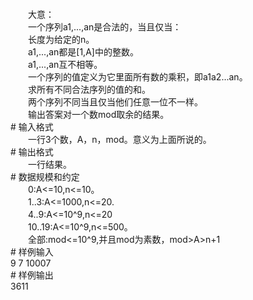 <div id="pcont1" style="margin-top:20px; display:block;">
<div class="pdcont">　　大意：<br/>
　　一个序列a1,...,an是合法的，当且仅当：<br/>
　　长度为给定的n。<br/>
　　a1,...,an都是[1,A]中的整数。<br/>
　　a1,...,an互不相等。<br/>
　　一个序列的值定义为它里面所有数的乘积，即a1a2...an。<br/>
　　求所有不同合法序列的值的和。<br/>
　　两个序列不同当且仅当他们任意一位不一样。<br/>
　　输出答案对一个数mod取余的结果。</div>
# 输入格式

<div class="pdcont">　　一行3个数，A，n，mod。意义为上面所说的。</div>
# 输出格式

<div class="pdcont">　　一行结果。</div>
# 数据规模和约定

<div class="pdcont">　　0:A&lt;=10,n&lt;=10。<br/>
　　1..3:A&lt;=1000,n&lt;=20.<br/>
　　4..9:A&lt;=10^9,n&lt;=20<br/>
　　10..19:A&lt;=10^9,n&lt;=500。<br/>
　　全部:mod&lt;=10^9,并且mod为素数，mod&gt;A&gt;n+1</div>
# 样例输入

<div class="pddata">9 7 10007</div>
# 样例输出

<div class="pddata">3611</div>

</div>